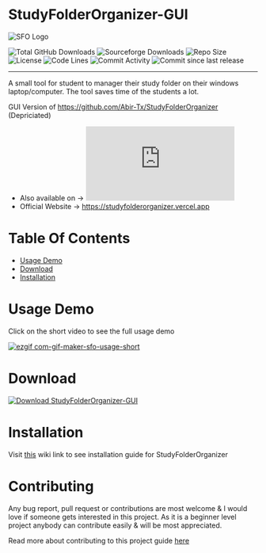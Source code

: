 # StudyFolderOrganizer-GUI

![SFO Logo](https://raw.githubusercontent.com/Abir-Tx/StudyFolderOrganizer/main/res/SFO_v2.ico)

<!-- badges -->

![Total GitHub Downloads](https://img.shields.io/github/downloads/abir-tx/StudyFolderOrganizer-GUI/total?label=Downloads&logo=GitHub&style=flat-square) ![Sourceforge Downloads](https://img.shields.io/sourceforge/dt/StudyFolderOrganizer-GUI?color=red&label=%20Downloads&logo=SourceForge&style=flat-square) ![Repo Size](https://img.shields.io/github/repo-size/abir-tx/StudyFolderOrganizer-GUI?logo=GitHub&logoColor=blue&style=flat-square) ![License](https://img.shields.io/github/license/abir-tx/StudyFolderOrganizer-GUI?style=flat-square)
![Code Lines](https://img.shields.io/tokei/lines/github/abir-tx/StudyFolderOrganizer-GUI?label=total%20code%20lines&style=flat-square) ![Commit Activity](https://img.shields.io/github/commit-activity/m/abir-tx/StudyFolderOrganizer-GUI?style=flat-square) ![Commit since last release](https://img.shields.io/github/commits-since/abir-tx/StudyFolderOrganizer-GUI/latest/main?color=yellow&sort=semver&style=flat-square)

---
A small tool for student to manager their study folder on their windows laptop/computer. The tool saves time of the students a lot.

GUI Version of https://github.com/Abir-Tx/StudyFolderOrganizer (Depriciated) 

-  Also available on -> [![Download StudyFolderOrganizer-GUI](https://sourceforge.net/sflogo.php?type=13&group_id=3343410)](https://sourceforge.net/p/studyfolderorganizer-gui/)
-  Official Website -> https://studyfolderorganizer.vercel.app

# Table Of Contents

- [Usage Demo](#usage-demo)
- [Download](#download)
- [Installation](#installation)

# Usage Demo

Click on the short video to see the full usage demo

[![ezgif com-gif-maker-sfo-usage-short](https://user-images.githubusercontent.com/28858998/111438963-0d393e00-872f-11eb-8271-06b497250909.gif)](https://user-images.githubusercontent.com/28858998/111437589-78821080-872d-11eb-9ae6-1eb4ebdb57cf.mp4)

# Download

[![Download StudyFolderOrganizer-GUI](https://a.fsdn.com/con/app/sf-download-button)](https://sourceforge.net/projects/studyfolderorganizer-gui/files/latest/download)

# Installation
Visit [this](https://github.com/Abir-Tx/StudyFolderOrganizer-GUI/wiki/Installation-Guide) wiki link to see installation guide for StudyFolderOrganizer

# Contributing
Any bug report, pull request or contributions are most welcome & I would love if someone gets interested in this project. As it is a beginner level project anybody can contribute easily & will be most appreciated.

Read more about contributing to this project guide [here](CONTRIBUTING.md)
